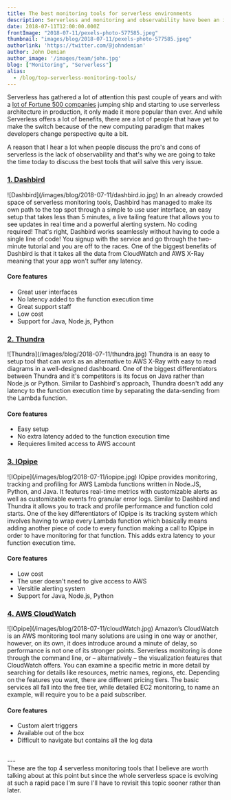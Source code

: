 ```yaml
---
title: The best monitoring tools for serverless environments
description: Serverless and monitoring and observability have been an issue for early adopters. Here's a list of tools that seek to solve that issue.
date: 2018-07-11T12:00:00.000Z
frontImage: "2018-07-11/pexels-photo-577585.jpeg"
thumbnail: "images/blog/2018-07-11/pexels-photo-577585.jpeg"
authorlink: 'https://twitter.com/@johndemian'
author: John Demian
author_image: '/images/team/john.jpg'
blog: ["Monitoring", "Serverless"]
alias:
  - /blog/top-serverless-monitoring-tools/
---
```


Serverless has gathered a lot of attention this past couple of years and with a <a href="https://dashbird.io/blog/companies-using-serverless-in-production/">lot of Fortune 500 companies</a> jumping ship and starting to use serverless architecture in production, it only made it more popular than ever. And while Serverless offers a lot of benefits, there are a lot of people that have yet to make the switch because of the new computing paradigm that makes developers change perspective quite a bit.

A reason that I hear a lot when people discuss the pro's and cons of serverless is the lack of observability and that's why we are going to take the time today to discuss the best tools that will salve this very issue.


<h3><a href="https://dashbird.io">1. Dashbird</a></h3>
![Dashbird](/images/blog/2018-07-11/dashbird.io.jpg)
In an already crowded space of serverless monitoring tools, Dashbird has managed to make its own path to the top spot through a simple to use user interface, an easy setup that takes less than 5 minutes, a live tailing feature that allows you to see updates in real time and a powerful alerting system.
No coding required! That's right, Dashbird works seamlessly without having to code a single line of code! You signup with the service and go through the two-minute tutorial and you are off to the races.
One of the biggest benefits of Dashbird is that it takes all the data from CloudWatch and AWS X-Ray meaning that your app won't suffer any latency. 

<h4>Core features</h4>
<ul>
<li>Great user interfaces</li>
<li>No latency added to the function execution time</li>
<li>Great support staff</li>
<li>Low cost</li>
<li>Support for Java, Node.js, Python</li>
</ul>

<h3><a href="https://www.thundra.io/">2. Thundra</a></h3>
![Thundra](/images/blog/2018-07-11/thundra.jpg)
Thundra is an easy to setup tool that can work as an alternative to AWS X-Ray with easy to read diagrams in a well-designed dashboard. One of the biggest differentiators between Thundra and it's competitors is its focus on Java rather than Node.js or Python. Similar to Dashbird's approach, Thundra doesn't add any latency to the function execution time by separating the data-sending from the Lambda function.

<h4>Core features</h4>
<ul>
<li>Easy setup</li>
<li>No extra latency added to the function execution time</li>
<li>Requieres limited access to AWS account</li>
</ul>

<h3><a href="https://www.iopipe.com/">3. IOpipe</a></h3>
![IOpipe](/images/blog/2018-07-11/iopipe.jpg)
IOpipe provides monitoring, tracking and profiling for AWS Lambda functions written in Node.JS, Python, and Java. It features real-time metrics with customizable alerts as well as customizable events fro granular error logs. Similar to Dashbird and Thundra it allows you to track and profile performance and function cold starts. One of the key differentiators of IOpipe is its tracking system which involves having to wrap every Lambda function which basically means adding another piece of code to every function making a call to IOpipe in order to have monitoring for that function. This adds extra latency to your function execution time.

<h4>Core features</h4>
<ul>
<li>Low cost</li>
<li>The user doesn't need to give access to AWS</li>
<li>Versitile alerting system</li>
<li>Support for Java, Node.js, Python</li>
</ul>

<h3><a href="https://aws.amazon.com/cloudwatch/">4. AWS CloudWatch</a></h3>
![IOpipe](/images/blog/2018-07-11/cloudWatch.jpg)
Amazon’s CloudWatch is an AWS monitoring tool many solutions are using in one way or another, however, on its own, it does introduce around a minute of delay, so performance is not one of its stronger points. Serverless monitoring is done through the command line, or – alternatively – the visualization features that CloudWatch offers. You can examine a specific metric in more detail by searching for details like resources, metric names, regions, etc.
Depending on the features you want, there are different pricing tiers. The basic services all fall into the free tier, while detailed EC2 monitoring, to name an example, will require you to be a paid subscriber.

<h4>Core features</h4>
<ul>
<li>Custom alert triggers</li>
<li>Available out of the box</li>
<li>Difficult to navigate but contains all the log data</li>
</ul>
</br>
---
</br>
These are the top 4 serverless monitoring tools that I believe are worth talking about at this point but since the whole serverless space is evolving at such a rapid pace I'm sure I'll have to revisit this topic sooner rather than later.

